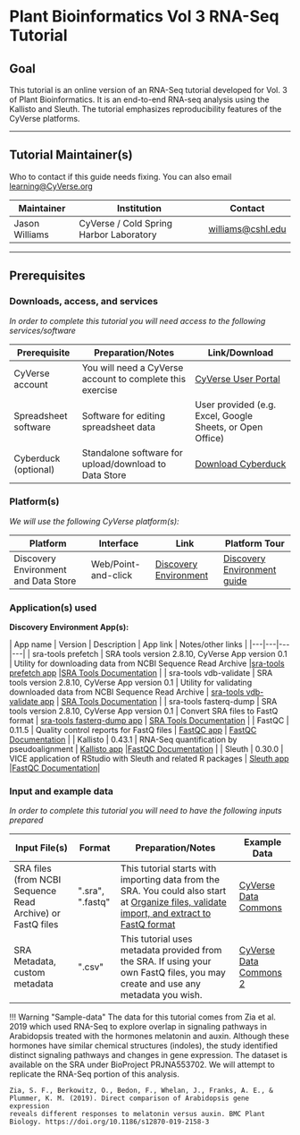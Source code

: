 # **Plant Bioinformatics Vol 3 RNA-Seq Tutorial**

## Goal

This tutorial is an online version of an RNA-Seq tutorial developed for
Vol. 3 of Plant Bioinformatics. It is an end-to-end RNA-seq analysis
using the Kallisto and Sleuth. The tutorial emphasizes reproducibility
features of the CyVerse platforms.

------------------------------------------------------------------------

## Tutorial Maintainer(s)

Who to contact if this guide needs fixing. You can also email
[learning@CyVerse.org](learning@CyVerse.org)

| Maintainer | Institution | Contact |
|---|---|---|
| Jason Williams | CyVerse / Cold Spring Harbor Laboratory  | <williams@cshl.edu> |

------------------------------------------------------------------------

## Prerequisites

### Downloads, access, and services

*In order to complete this tutorial you will need access to the
following services/software*

| Prerequisite | Preparation/Notes | Link/Download |
|---|---|---|
| CyVerse account | You will need a CyVerse account to complete this exercise | [CyVerse User Portal](https://user.cyverse.org/) |   
|Spreadsheet software | Software for editing spreadsheet data | User provided (e.g. Excel, Google Sheets, or Open Office) |
| Cyberduck (optional) | Standalone software for upload/download to Data Store | [Download Cyberduck](https://cyberduck.io/) | 

### Platform(s)

*We will use the following CyVerse platform(s):*

| Platform | Interface | Link | Platform Tour |
|---|---|---|---|
| Discovery Environment and Data Store| Web/Point-and-click | [Discovery Environment](https://de.cyverse.org/) | [Discovery Environment guide](https://learning.cyverse.org/de/manage_data/) | 

### Application(s) used

**Discovery Environment App(s):**

| App name | Version | Description | App link | Notes/other links |
|---|---|---|---|
| sra-tools prefetch | SRA tools version 2.8.10, CyVerse App version 0.1 | Utility for downloading data from NCBI Sequence Read Archive |[sra-tools prefetch app](https://de.cyverse.org/de/?type=quick-launch&quick-launch-id=80451d08-2183-4085-8fa0-d29a764dca91&app-id=4f94e974-ff81-11ea-acb0-008cfa5ae621) |[SRA Tools Documentation](https://github.com/ncbi/sra-tools/wiki) |
| sra-tools vdb-validate | SRA tools version 2.8.10, CyVerse App version 0.1 | Utility for validating downloaded data from NCBI Sequence Read Archive | [sra-tools vdb-validate app](ttps://de.cyverse.org/de/?type=quick-launch&quick-launch-id=0c6dcb40-afab-4bd2-8f91-9715212abe61&app-id=d563c068-0358-11eb-b24f-008cfa5ae621) | [SRA Tools Documentation](https://github.com/ncbi/sra-tools/wiki) |
| sra-tools fasterq-dump | SRA tools version 2.8.10, CyVerse App version 0.1 | Convert SRA files to FastQ format | [sra-tools fasterq-dump app](https://de.cyverse.org/de/?type=quick-launch&quick-launch-id=fea0aadb-888d-420f-8d9c-989f65beb3c1&app-id=c32b39ea-035c-11eb-8c0c-008cfa5ae621) | [SRA Tools Documentation](https://github.com/ncbi/sra-tools/wiki) |
| FastQC | 0.11.5 | Quality control reports for FastQ files | [FastQC app](https://de.cyverse.org/de/?type=quick-launch&quick-launch-id=033737f2-9add-4de9-a1b4-ad0dd49d56aa&app-id=dbd0de10-97da-11e6-8f91-008cfa5ae621) | [FastQC Documentation](https://www.bioinformatics.babraham.ac.uk/projects/fastqc/Help/) |
| Kallisto | 0.43.1 | RNA-Seq quantification by pseudoalignment | [Kallisto app](https://de.cyverse.org/de/?type=quick-launch&quick-launch-id=6132e25c-6576-4c84-bd6f-9e343e5ef03a&app-id=c341ba8c-30ad-11e8-8fb4-008cfa5ae621) |[FastQC Documentation](https://www.bioinformatics.babraham.ac.uk/projects/fastqc/Help/) |
| Sleuth | 0.30.0 | VICE application of RStudio with Sleuth and related R packages | [Sleuth app](https://de.cyverse.org/de/?type=quick-launch&quick-launch-id=afd0da48-455d-4201-aafb-fe92d38f7986&app-id=4809de5a-037b-11eb-a1cc-008cfa5ae621) |[FastQC Documentation](https://www.bioinformatics.babraham.ac.uk/projects/fastqc/Help/)|

### Input and example data

*In order to complete this tutorial you will need to have the following
inputs prepared*

| Input File(s) | Format | Preparation/Notes | Example Data |
|---|---|---|---|
| SRA files (from NCBI Sequence Read Archive) or FastQ files | ".sra", ".fastq" | This tutorial starts with importing data from the SRA. You could also start at [Organize files, validate import, and extract to FastQ format](step5.md) | [CyVerse Data Commons](https://datacommons.cyverse.org/browse/iplant/home/shared/cyverse_training/tutorials/pbv3) |
| SRA Metadata, custom metadata | ".csv" | This tutorial uses metadata provided from the SRA. If using your own FastQ files, you may create and use any metadata you wish. | [CyVerse Data Commons 2](https://datacommons.cyverse.org/browse/iplant/home/shared/cyverse_training/tutorials/pbv3/rna-seq-tutorial/metadata/SraRunTable.txt) |

!!! Warning "Sample-data"
    The data for this tutorial comes from Zia et al. 2019 which used RNA-Seq
    to explore overlap in signaling pathways in Arabidopsis treated with the
    hormones melatonin and auxin. Although these hormones have similar
    chemical structures (indoles), the study identified distinct signaling
    pathways and changes in gene expression. The dataset is available on the
    SRA under BioProject PRJNA553702. We will attempt to replicate the
    RNA-Seq portion of this analysis.

    Zia, S. F., Berkowitz, O., Bedon, F., Whelan, J., Franks, A. E., &
    Plummer, K. M. (2019). Direct comparison of Arabidopsis gene expression
    reveals different responses to melatonin versus auxin. BMC Plant
    Biology. https://doi.org/10.1186/s12870-019-2158-3

